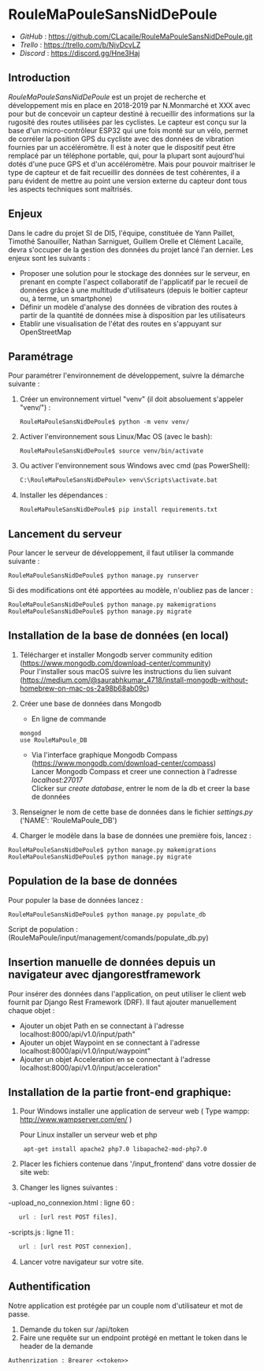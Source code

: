 ﻿# RouleMaPouleSansNidDePoule

- *GitHub* : https://github.com/CLacaile/RouleMaPouleSansNidDePoule.git
- *Trello* : https://trello.com/b/NjvDcvLZ
- *Discord* : https://discord.gg/Hne3Haj

## Introduction

*RouleMaPouleSansNidDePoule* est un projet de recherche et développement mis en place en 2018-2019 par N.Monmarché et XXX avec pour but de concevoir un capteur destiné à recueillir des informations sur la rugosité des routes utilisées par les cyclistes. Le capteur est conçu sur la base d'un micro-contrôleur ESP32 qui une fois monté sur un vélo, permet de corréler la position GPS du cycliste avec des données de vibration fournies par un accéléromètre. Il est à noter que le dispositif peut être remplacé par un téléphone portable, qui, pour la plupart sont aujourd'hui dotés d'une puce GPS et d'un accéléromètre. Mais pour pouvoir maitriser le type de capteur et de fait recueillir des données de test cohérentes, il a paru évident de mettre au point une version externe du capteur dont tous les aspects techniques sont maîtrisés.

## Enjeux

Dans le cadre du projet SI de DI5, l'équipe, constituée de Yann Paillet, Timothé Sanouiller, Nathan Sarniguet, Guillem Orelle et Clément Lacaïle, devra s'occuper de la gestion des données du projet lancé l'an dernier. Les enjeux sont les suivants :

- Proposer une solution pour le stockage des données sur le serveur, en prenant en compte l'aspect collaboratif de l'applicatif par le recueil de données grâce à une multitude d'utilisateurs (depuis le boitier capteur ou, à terme, un smartphone)
- Définir un modèle d'analyse des données de vibration des routes à partir de la quantité de données mise à disposition par les utilisateurs
- Etablir une visualisation de l'état des routes en s'appuyant sur OpenStreetMap

## Paramétrage

Pour paramétrer l'environnement de développement, suivre la démarche suivante : 

1. Créer un environnement virtuel "venv" (il doit absoluement s'appeler "venv/") : 
   ```console
   RouleMaPouleSansNidDePoule$ python -m venv venv/ 
   ```
2. Activer l'environnement sous Linux/Mac OS (avec le bash):
    ```console
   RouleMaPouleSansNidDePoule$ source venv/bin/activate
   ```
3. Ou activer l'environnement sous Windows avec cmd (pas PowerShell):
    ```cmd
    C:\RouleMaPouleSansNidDePoule> venv\Scripts\activate.bat
    ```
4. Installer les dépendances : 
   ```console
   RouleMaPouleSansNidDePoule$ pip install requirements.txt
   ```
## Lancement du serveur

Pour lancer le serveur de développement, il faut utiliser la commande suivante : 

```console
RouleMaPouleSansNidDePoule$ python manage.py runserver
```

Si des modifications ont été apportées au modèle, n'oubliez pas de lancer : 
```console
RouleMaPouleSansNidDePoule$ python manage.py makemigrations
RouleMaPouleSansNidDePoule$ python manage.py migrate
```

## Installation de la base de données (en local)

1. Télécharger et installer Mongodb server community edition (https://www.mongodb.com/download-center/community)  
Pour l'installer sous macOS suivre les instructions du lien suivant (https://medium.com/@saurabhkumar_4718/install-mongodb-without-homebrew-on-mac-os-2a98b68ab09c)

2. Créer une base de données dans Mongodb
    - En ligne de commande  
    ```console
    mongod
   use RouleMaPoule_DB
    ```
    - Via l'interface graphique Mongodb Compass  (https://www.mongodb.com/download-center/compass)  
    Lancer Mongodb Compass et creer une connection à l'adresse *localhost:27017*  
    Clicker sur *create database*, entrer le nom de la db et creer la base de données    
3. Renseigner le nom de cette base de données dans le fichier *settings.py* ('NAME': 'RouleMaPoule_DB')

4. Charger le modèle dans la base de données une première fois, lancez : 
```console
RouleMaPouleSansNidDePoule$ python manage.py makemigrations
RouleMaPouleSansNidDePoule$ python manage.py migrate
```
## Population de la base de données

Pour populer la base de données lancez :
```console
RouleMaPouleSansNidDePoule$ python manage.py populate_db
```
Script de population : (RouleMaPoule/input/management/comands/populate_db.py)

## Insertion manuelle de données depuis un navigateur avec djangorestframework

Pour insérer des données dans l'application, on peut utiliser le client web fournit par Django Rest Framework (DRF).
Il faut ajouter manuellement chaque objet :
- Ajouter un objet Path en se connectant à l'adresse localhost:8000/api/v1.0/input/path"
- Ajouter un objet Waypoint en se connectant à l'adresse localhost:8000/api/v1.0/input/waypoint"
- Ajouter un objet Acceleration en se connectant à l'adresse localhost:8000/api/v1.0/input/acceleration"



## Installation de la partie front-end graphique: 

1. Pour Windows installer une application de serveur web ( Type wampp: http://www.wampserver.com/en/ )

   Pour Linux installer un serveur web et php
   ```console
    apt-get install apache2 php7.0 libapache2-mod-php7.0
   ```

2. Placer les fichiers contenue dans '/input_frontend' dans votre dossier de site web:
3. Changer les lignes suivantes :

  -upload_no_connexion.html :
   ligne 60 :
   ```javascript
      url : [url rest POST files],
   ```
  -scripts.js :
   ligne 11 :
   ```javascript
      url : [url rest POST connexion],
   ```
4. Lancer votre navigateur sur votre site.

## Authentification
Notre application est protégée par un couple nom d'utilisateur et mot de passe. 

1. Demande du token sur /api/token
2. Faire une requête sur un endpoint protégé en mettant le token dans le header de la demande
```
Authenrization : Brearer <<token>>
```